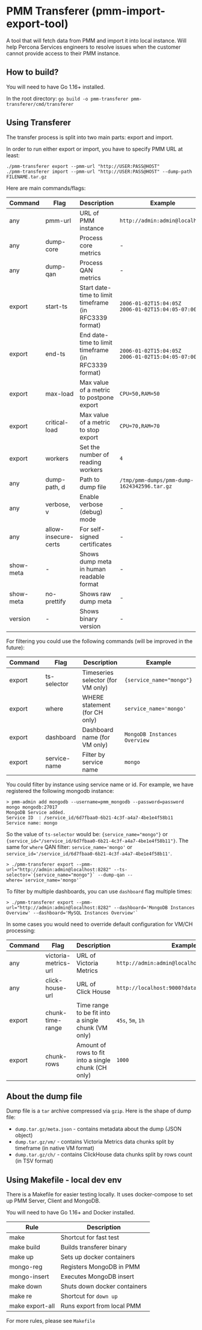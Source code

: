 # PMM Transferer (pmm-import-export-tool)

A tool that will fetch data from PMM and import it into local instance. Will help Percona Services engineers to resolve issues when the customer cannot provide access to their PMM instance.

## How to build?

You will need to have Go 1.16+ installed.

In the root directory: `go build -o pmm-transferer pmm-transferer/cmd/transferer`

## Using Transferer

The transfer process is split into two main parts: export and import.

In order to run either export or import, you have to specify PMM URL at least:
```
./pmm-transferer export --pmm-url "http://USER:PASS@HOST"
./pmm-transferer import --pmm-url "http://USER:PASS@HOST" --dump-path FILENAME.tar.gz
```

Here are main commands/flags:

| Command | Flag | Description | Example |
|---------|------|-------------|---------|
| any | pmm-url | URL of PMM instance | `http://admin:admin@localhost` |
| any | dump-core | Process core metrics | - |
| any | dump-qan | Process QAN metrics | - |
| export | start-ts | Start date-time to limit timeframe (in RFC3339 format) | `2006-01-02T15:04:05Z`<br>`2006-01-02T15:04:05-07:00` |
| export | end-ts | End date-time to limit timeframe (in RFC3339 format) | `2006-01-02T15:04:05Z`<br>`2006-01-02T15:04:05-07:00` |
| export | max-load | Max value of a metric to postpone export | `CPU=50,RAM=50` |
| export | critical-load | Max value of a metric to stop export | `CPU=70,RAM=70` |
| export | workers | Set the number of reading workers | `4` |
| any | dump-path, d | Path to dump file | `/tmp/pmm-dumps/pmm-dump-1624342596.tar.gz` |
| any | verbose, v | Enable verbose (debug) mode | - |
| any | allow-insecure-certs | For self-signed certificates | - |
| show-meta | - | Shows dump meta in human readable format | - |
| show-meta | no-prettify | Shows raw dump meta | - |
| version | - | Shows binary version | - |

For filtering you could use the following commands (will be improved in the future):

| Command | Flag | Description | Example |
|---------|------|-------------|---------|
| export | ts-selector | Timeseries selector (for VM only) | `{service_name="mongo"}` |
| export | where | WHERE statement (for CH only) | `service_name='mongo'` |
| export | dashboard | Dashboard name (for VM only) | `MongoDB Instances Overview` |
| export | service-name | Filter by service name | `mongo` |

You could filter by instance using service name or id. For example, we have registered the following mongodb instance:

```
> pmm-admin add mongodb --username=pmm_mongodb --password=password mongo mongodb:27017
MongoDB Service added.
Service ID  : /service_id/6d7fbaa0-6b21-4c3f-a4a7-4be1e4f58b11
Service name: mongo
```

So the value of `ts-selector` would be: `{service_name="mongo"}` or `{service_id="/service_id/6d7fbaa0-6b21-4c3f-a4a7-4be1e4f58b11"}`.
The same for `where` QAN filter: `service_name='mongo'` or `service_id='/service_id/6d7fbaa0-6b21-4c3f-a4a7-4be1e4f58b11'`.

```
> ./pmm-transferer export --pmm-url="http://admin:admin@localhost:8282" --ts-selector=`{service_name="mongo"}` --dump-qan --where=`service_name='mongo'`
```

To filter by multiple dashboards, you can use `dashboard` flag multiple times:
```
> ./pmm-transferer export --pmm-url="http://admin:admin@localhost:8282" --dashboard='MongoDB Instances Overview' --dashboard='MySQL Instances Overview'`
```

In some cases you would need to override default configuration for VM/CH processing:

| Command | Flag | Description | Example |
|---------|------|-------------|---------|
| any | victoria-metrics-url | URL of Victoria Metrics | `http://admin:admin@localhost:8282/prometheus` |
| any | click-house-url | URL of Click House | `http://localhost:9000?database=pmm` |
| export | chunk-time-range | Time range to be fit into a single chunk (VM only) | `45s`, `5m`, `1h` |
| export | chunk-rows | Amount of rows to fit into a single chunk (CH only) | `1000` |

## About the dump file

Dump file is a `tar` archive compressed via `gzip`. Here is the shape of dump file:

* `dump.tar.gz/meta.json` - contains metadata about the dump (JSON object)
* `dump.tar.gz/vm/` - contains Victoria Metrics data chunks split by timeframe (in native VM format)
* `dump.tar.gz/ch/` - contains ClickHouse data chunks split by rows count (in TSV format)


## Using Makefile - local dev env

There is a Makefile for easier testing locally. It uses docker-compose to set up PMM Server, Client and MongoDB.

You will need to have Go 1.16+ and Docker installed.

| Rule | Description |
|------|-------------|
| make | Shortcut for fast test |
| make build | Builds transferer binary |
| make up | Sets up docker containers |
| mongo-reg | Registers MongoDB in PMM |
| mongo-insert | Executes MongoDB insert |
| make down | Shuts down docker containers |
| make re | Shortcut for `down up` |
| make export-all | Runs export from local PMM |

For more rules, please see `Makefile`
